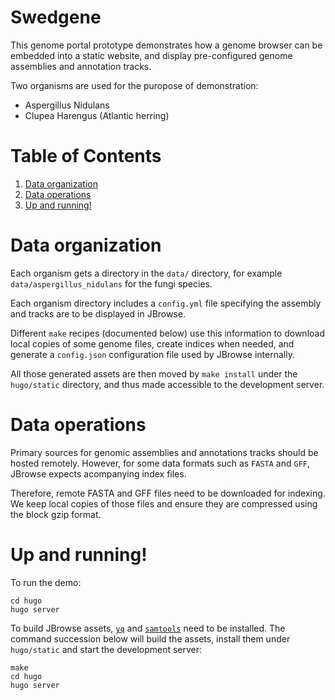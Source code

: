 Swedgene
========

This genome portal prototype demonstrates how a genome browser
can be embedded into a static website, and display pre-configured
genome assemblies and annotation tracks.

Two organisms are used for the puropose of demonstration:

-   Aspergillus Nidulans
-   Clupea Harengus (Atlantic herring)

# Table of Contents

1.  [Data organization](#org88ad8e6)
2.  [Data operations](#org1408eb3)
3.  [Up and running!](#org6eb5bf4)

<a id="org88ad8e6"></a>

# Data organization

Each organism gets a directory in the `data/` directory, for example
`data/aspergillus_nidulans` for the fungi species.

Each organism directory includes a `config.yml` file specifying
the assembly and tracks are to be displayed in JBrowse. 

Different `make` recipes (documented below) use this information to
download local copies of some genome files, create indices when
needed, and generate a `config.json` configuration file used by
JBrowse internally.

All those generated assets are then moved by `make install` under the
`hugo/static` directory, and thus made accessible to the development
server.


<a id="org1408eb3"></a>

# Data operations

Primary sources for genomic assemblies and annotations tracks should
be hosted remotely. However, for some data formats such as `FASTA` and
`GFF`, JBrowse expects acompanying index files.

Therefore, remote FASTA and GFF files need to be downloaded for
indexing. We keep local copies of those files and ensure they are
compressed using the block gzip format.


<a id="org6eb5bf4"></a>

# Up and running!


To run the demo:
	
	cd hugo
    hugo server

To build JBrowse assets, [`yq`](https://mikefarah.gitbook.io/yq/) and [`samtools`](http://www.htslib.org/) need to
be installed. The command succession below will build the assets,
install them under `hugo/static` and start the development server:

    make
	cd hugo
	hugo server
